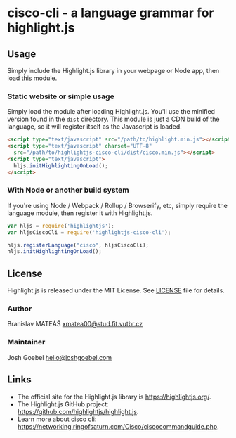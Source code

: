 # cisco-cli - a language grammar for highlight.js

## Usage

Simply include the Highlight.js library in your webpage or Node app, then load this module.

### Static website or simple usage

Simply load the module after loading Highlight.js.  You'll use the minified version found in the `dist` directory.  This module is just a CDN build of the language, so it will register itself as the Javascript is loaded.

```html
<script type="text/javascript" src="/path/to/highlight.min.js"></script>
<script type="text/javascript" charset="UTF-8"
  src="/path/to/highlightjs-cisco-cli/dist/cisco.min.js"></script>
<script type="text/javascript">
  hljs.initHighlightingOnLoad();
</script>
```

### With Node or another build system

If you're using Node / Webpack / Rollup / Browserify, etc, simply require the language module, then register it with Highlight.js.

```javascript
var hljs = require('highlightjs');
var hljsCiscoCli = require('highlightjs-cisco-cli');

hljs.registerLanguage("cisco", hljsCiscoCli);
hljs.initHighlightingOnLoad();
```


## License

Highlight.js is released under the MIT License. See [LICENSE][1] file for details.

### Author

Branislav MATEÁŠ <xmatea00@stud.fit.vutbr.cz>

### Maintainer

Josh Goebel <hello@joshgoebel.com>


## Links

- The official site for the Highlight.js library is <https://highlightjs.org/>.
- The Highlight.js GitHub project: <https://github.com/highlightjs/highlight.js>.
- Learn more about cisco cli: <https://networking.ringofsaturn.com/Cisco/ciscocommandguide.php>.

[1]: https://github.com/BMatheas/highlightjs-cisco-cli/LICENSE
